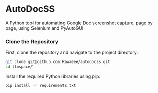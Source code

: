 # AutoDocSS
A Python tool for automating Google Doc screenshot capture, page by page, using Selenium and PyAutoGUI


### Clone the Repository

First, clone the repository and navigate to the project directory:

```bash
git clone git@github.com:Kawaeee/autodocss.git
cd llmspace/
```

Install the required Python libraries using pip:

```bash
pip install -r requirements.txt
```